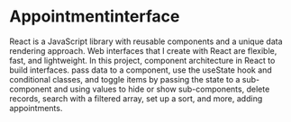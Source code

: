 # Appointmentinterface
React is a JavaScript library with reusable components and a unique data rendering approach. Web interfaces that I create with React are flexible, fast, and lightweight. In this project,  component architecture in React  to build interfaces.  pass data to a component, use the useState hook and conditional classes, and toggle items by passing the state to a sub-component and using values to hide or show sub-components,  delete records, search with a filtered array, set up a sort, and more,  adding appointments.

